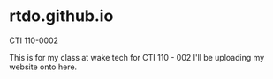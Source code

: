 # rtdo.github.io
CTI 110-0002

This is for my class at wake tech for CTI 110 - 002
I'll be uploading my website onto here.
